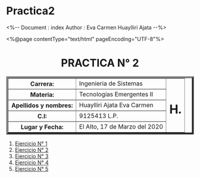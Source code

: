 # Practica2
<%-- 
    Document   : index
    Author     : Eva Carmen Huaylliri Ajata
--%>

<%@page contentType="text/html" pageEncoding="UTF-8"%>
<!DOCTYPE html>
<html>
    <head>
        <meta http-equiv="Content-Type" content="text/html; charset=UTF-8">
        <title>Practica N° 2</title>
    </head>
    <body>
    <center>
        <h1>PRACTICA N° 2</h1>
        <table border="5">
            <tr>
                <th>Carrera:</th>
                <td>Ingenieria de Sistemas</td>
                <td rowspan="20"><h1>H.</h1></td>
            </tr>
            <tr>
                <th>Materia:</th>
                <td>Tecnologías Emergentes II</td>
            </tr>
            <tr>
                <th>Apellidos y nombres:</th>
                <td>Huaylliri Ajata Eva Carmen</td>
            </tr>
            <tr>
                <th>C.I:</th>
                <td>9125413 L.P.</td>
            </tr>
            <tr>
                <th>Lugar y Fecha:</th>
                <td>El Alto, 17 de Marzo del 2020</td>
            </tr>
        </table>
        </center>
        <ol>
            <li><a href="ejercicio1">Ejercicio N° 1</a></li>
            <li><a href="ejercicio2">Ejercicio N° 2</a></li>
            <li><a href="ejercicio3">Ejercicio N° 3</a></li>
            <li><a href="ejercicio4">Ejercicio N° 4</a></li>
            <li><a href="ejercicio5">Ejercicio N° 5</a></li>
        </ol>
    </body>
</html>
